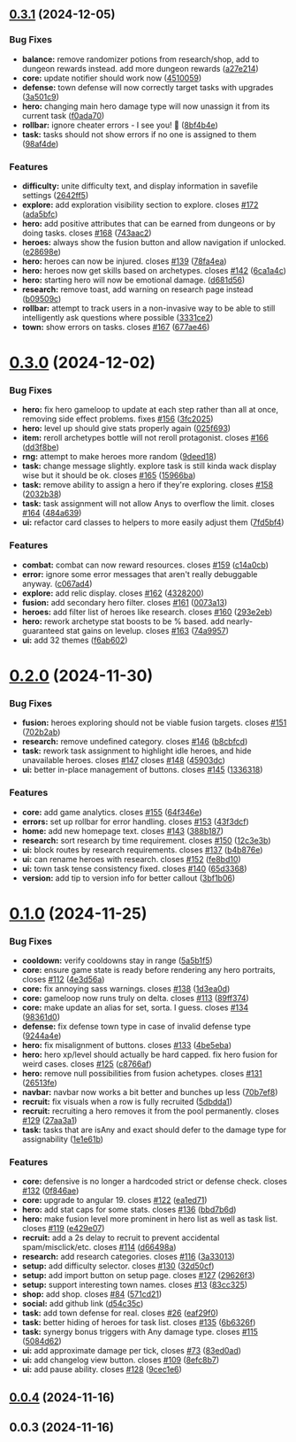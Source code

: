 ## [0.3.1](https://github.com/felfhenor/hatoff/compare/v0.3.0...v0.3.1) (2024-12-05)


### Bug Fixes

* **balance:** remove randomizer potions from research/shop, add to dungeon rewards instead. add more dungeon rewards ([a27e214](https://github.com/felfhenor/hatoff/commit/a27e214a9f56d247c89c961f8cd6cf5633927603))
* **core:** update notifier should work now ([4510059](https://github.com/felfhenor/hatoff/commit/4510059985a48a36efb4220e95c81c70bf37fea9))
* **defense:** town defense will now correctly target tasks with upgrades ([3a501c9](https://github.com/felfhenor/hatoff/commit/3a501c986a66eb7b146497d2c31e1603284dd17e))
* **hero:** changing main hero damage type will now unassign it from its current task ([f0ada70](https://github.com/felfhenor/hatoff/commit/f0ada70238ea1cd4278490be5ec8ac7af659d19a))
* **rollbar:** ignore cheater errors - I see you! 👀 ([8bf4b4e](https://github.com/felfhenor/hatoff/commit/8bf4b4eade64fc49419302e555e17f22511b33af))
* **task:** tasks should not show errors if no one is assigned to them ([98af4de](https://github.com/felfhenor/hatoff/commit/98af4de68984aec9f86be729095b26273d12486c))


### Features

* **difficulty:** unite difficulty text, and display information in savefile settings ([2642ff5](https://github.com/felfhenor/hatoff/commit/2642ff5cbd16b5687fe7bfa0da69514a82382596))
* **explore:** add exploration visibility section to explore. closes [#172](https://github.com/felfhenor/hatoff/issues/172) ([ada5bfc](https://github.com/felfhenor/hatoff/commit/ada5bfc7d15eedaa107099aa33fe3cbdf5b8ab62))
* **hero:** add positive attributes that can be earned from dungeons or by doing tasks. closes [#168](https://github.com/felfhenor/hatoff/issues/168) ([743aac2](https://github.com/felfhenor/hatoff/commit/743aac2fec8fe6be84b0da82ff9b471f15de397e))
* **heroes:** always show the fusion button and allow navigation if unlocked. ([e28698e](https://github.com/felfhenor/hatoff/commit/e28698e493b0c169eae38791fdbe3db8f79b317d))
* **hero:** heroes can now be injured. closes [#139](https://github.com/felfhenor/hatoff/issues/139) ([78fa4ea](https://github.com/felfhenor/hatoff/commit/78fa4eaa191c0c102474df5426ea5ae360c08c30))
* **hero:** heroes now get skills based on archetypes. closes [#142](https://github.com/felfhenor/hatoff/issues/142) ([6ca1a4c](https://github.com/felfhenor/hatoff/commit/6ca1a4cd83bced20697488eabb967b8b6a492073))
* **hero:** starting hero will now be emotional damage. ([d681d56](https://github.com/felfhenor/hatoff/commit/d681d563d9d0572273b0ada81113979797b7f402))
* **research:** remove toast, add warning on research page instead ([b09509c](https://github.com/felfhenor/hatoff/commit/b09509ce41778ca1eb925666dd613301507401ee))
* **rollbar:** attempt to track users in a non-invasive way to be able to still intelligently ask questions where possible ([3331ce2](https://github.com/felfhenor/hatoff/commit/3331ce2b69726a3977940c972a0d55c510994db5))
* **town:** show errors on tasks. closes [#167](https://github.com/felfhenor/hatoff/issues/167) ([677ae46](https://github.com/felfhenor/hatoff/commit/677ae469e3906ce3280dc3c718105d84248715ae))



# [0.3.0](https://github.com/felfhenor/hatoff/compare/v0.2.0...v0.3.0) (2024-12-02)


### Bug Fixes

* **hero:** fix hero gameloop to update at each step rather than all at once, removing side effect problems. fixes [#156](https://github.com/felfhenor/hatoff/issues/156) ([3fc2025](https://github.com/felfhenor/hatoff/commit/3fc2025cf5848d288cda5586eba0b074b8ba8025))
* **hero:** level up should give stats properly again ([025f693](https://github.com/felfhenor/hatoff/commit/025f69359efe018cc31d7a5d655d9421b3f67481))
* **item:** reroll archetypes bottle will not reroll protagonist. closes [#166](https://github.com/felfhenor/hatoff/issues/166) ([dd3f8be](https://github.com/felfhenor/hatoff/commit/dd3f8be7d308a6a368c656de9c45ef4ffe102ef3))
* **rng:** attempt to make heroes more random ([9deed18](https://github.com/felfhenor/hatoff/commit/9deed184cfa9ea9b60263d59d776bc6b173076e6))
* **task:** change message slightly. explore task is still kinda wack display wise but it should be ok. closes [#165](https://github.com/felfhenor/hatoff/issues/165) ([15966ba](https://github.com/felfhenor/hatoff/commit/15966ba3408110dcff07be5a967e77192a10a512))
* **task:** remove ability to assign a hero if they're exploring. closes [#158](https://github.com/felfhenor/hatoff/issues/158) ([2032b38](https://github.com/felfhenor/hatoff/commit/2032b38940ad72b141fc929929ce8838a5a42a8a))
* **task:** task assignment will not allow Anys to overflow the limit. closes [#164](https://github.com/felfhenor/hatoff/issues/164) ([484a639](https://github.com/felfhenor/hatoff/commit/484a6391d2dba3114b08dd14b6745adf73700017))
* **ui:** refactor card classes to helpers to more easily adjust them ([7fd5bf4](https://github.com/felfhenor/hatoff/commit/7fd5bf492d40fde2360f0156a52ef22b5e192c12))


### Features

* **combat:** combat can now reward resources. closes [#159](https://github.com/felfhenor/hatoff/issues/159) ([c14a0cb](https://github.com/felfhenor/hatoff/commit/c14a0cbab9d0b40cdc2ce31f474fb018b8f9dbe9))
* **error:** ignore some error messages that aren't really debuggable anyway. ([c067ad4](https://github.com/felfhenor/hatoff/commit/c067ad45a21fe17ff2900373f6118119eae56a5d))
* **explore:** add relic display. closes [#162](https://github.com/felfhenor/hatoff/issues/162) ([4328200](https://github.com/felfhenor/hatoff/commit/432820070837fe0d8b68da48a5e1199fbfad44f7))
* **fusion:** add secondary hero filter. closes [#161](https://github.com/felfhenor/hatoff/issues/161) ([0073a13](https://github.com/felfhenor/hatoff/commit/0073a138e2c26ca8c38057e58f086a43a0052de5))
* **heroes:** add filter list of heroes like research. closes [#160](https://github.com/felfhenor/hatoff/issues/160) ([293e2eb](https://github.com/felfhenor/hatoff/commit/293e2eb858397b8ca33911068afb742af806bddb))
* **hero:** rework archetype stat boosts to be % based. add nearly-guaranteed stat gains on levelup. closes [#163](https://github.com/felfhenor/hatoff/issues/163) ([74a9957](https://github.com/felfhenor/hatoff/commit/74a9957e98c62a03b07ee02219002bc8f7f8ac1c))
* **ui:** add 32 themes ([f6ab602](https://github.com/felfhenor/hatoff/commit/f6ab60212c57825caad15c9aa4a22a0fa8c75e50))



# [0.2.0](https://github.com/felfhenor/hatoff/compare/v0.1.0...v0.2.0) (2024-11-30)


### Bug Fixes

* **fusion:** heroes exploring should not be viable fusion targets. closes [#151](https://github.com/felfhenor/hatoff/issues/151) ([702b2ab](https://github.com/felfhenor/hatoff/commit/702b2ab1c22db0a3627f043ea60ab2b5255e89cb))
* **research:** remove undefined category. closes [#146](https://github.com/felfhenor/hatoff/issues/146) ([b8cbfcd](https://github.com/felfhenor/hatoff/commit/b8cbfcda7d9646547da81a2b027b06b610197605))
* **task:** rework task assignment to highlight idle heroes, and hide unavailable heroes. closes [#147](https://github.com/felfhenor/hatoff/issues/147) closes [#148](https://github.com/felfhenor/hatoff/issues/148) ([45903dc](https://github.com/felfhenor/hatoff/commit/45903dc1e0efcf06b9b7c5c2e5a926b0cb8c671f))
* **ui:** better in-place management of buttons. closes [#145](https://github.com/felfhenor/hatoff/issues/145) ([1336318](https://github.com/felfhenor/hatoff/commit/1336318e419ee8b081043c33c208c3dd115ada91))


### Features

* **core:** add game analytics. closes [#155](https://github.com/felfhenor/hatoff/issues/155) ([64f346e](https://github.com/felfhenor/hatoff/commit/64f346e3d5cb1d77042c96f4bf3cce15e7c30549))
* **errors:** set up rollbar for error handling. closes [#153](https://github.com/felfhenor/hatoff/issues/153) ([43f3dcf](https://github.com/felfhenor/hatoff/commit/43f3dcffada40a07d53cec41fe7dfa60d73e37cb))
* **home:** add new homepage text. closes [#143](https://github.com/felfhenor/hatoff/issues/143) ([388b187](https://github.com/felfhenor/hatoff/commit/388b18770c7d2ca6e8c636f7b128f693d21011a5))
* **research:** sort research by time requirement. closes [#150](https://github.com/felfhenor/hatoff/issues/150) ([12c3e3b](https://github.com/felfhenor/hatoff/commit/12c3e3b3adb947e2a1a8e5e335e30336e3e1c7d0))
* **ui:** block routes by research requirements. closes [#137](https://github.com/felfhenor/hatoff/issues/137) ([b4b876e](https://github.com/felfhenor/hatoff/commit/b4b876e60fedb93c8ac0d2ff131d5d63cf708fa1))
* **ui:** can rename heroes with research. closes [#152](https://github.com/felfhenor/hatoff/issues/152) ([fe8bd10](https://github.com/felfhenor/hatoff/commit/fe8bd1093196ec340b7c2cf4ee09621f25ae5d83))
* **ui:** town task tense consistency fixed. closes [#140](https://github.com/felfhenor/hatoff/issues/140) ([65d3368](https://github.com/felfhenor/hatoff/commit/65d336834a1c09d921325e3ae452476396f1247d))
* **version:** add tip to version info for better callout ([3bf1b06](https://github.com/felfhenor/hatoff/commit/3bf1b069551f116e77ca33295bec88a731216e85))



# [0.1.0](https://github.com/felfhenor/hatoff/compare/v0.0.4...v0.1.0) (2024-11-25)


### Bug Fixes

* **cooldown:** verify cooldowns stay in range ([5a5b1f5](https://github.com/felfhenor/hatoff/commit/5a5b1f5eb3b63424517a99fc35535ce197211246))
* **core:** ensure game state is ready before rendering any hero portraits, closes [#112](https://github.com/felfhenor/hatoff/issues/112) ([4e3d56a](https://github.com/felfhenor/hatoff/commit/4e3d56ac1a5f16190b068eab3096fe9982d49ced))
* **core:** fix annoying sass warnings. closes [#138](https://github.com/felfhenor/hatoff/issues/138) ([1d3ea0d](https://github.com/felfhenor/hatoff/commit/1d3ea0d172f7ad4c7cdf0c970b92d828052fd390))
* **core:** gameloop now runs truly on delta. closes [#113](https://github.com/felfhenor/hatoff/issues/113) ([89ff374](https://github.com/felfhenor/hatoff/commit/89ff3743afccdeb671a7a26f74882efd8651fb10))
* **core:** make update an alias for set, sorta. I guess. closes [#134](https://github.com/felfhenor/hatoff/issues/134) ([98361d0](https://github.com/felfhenor/hatoff/commit/98361d0744afed592732e2aa887b468a6b540bb1))
* **defense:** fix defense town type in case of invalid defense type ([9244a4e](https://github.com/felfhenor/hatoff/commit/9244a4e3d99ba53b53e8c60371e578da7b430d8d))
* **hero:** fix misalignment of buttons. closes [#133](https://github.com/felfhenor/hatoff/issues/133) ([4be5eba](https://github.com/felfhenor/hatoff/commit/4be5eba6134e7237819fb94d01a152536b1f0536))
* **hero:** hero xp/level should actually be hard capped. fix hero fusion for weird cases. closes [#125](https://github.com/felfhenor/hatoff/issues/125) ([c8766af](https://github.com/felfhenor/hatoff/commit/c8766af6679ac81f5f157d22a2c3e94e8109be2b))
* **hero:** remove null possibilities from fusion achetypes. closes [#131](https://github.com/felfhenor/hatoff/issues/131) ([26513fe](https://github.com/felfhenor/hatoff/commit/26513fe8af5e6147e149a8117e6df9aa935505dd))
* **navbar:** navbar now works a bit better and bunches up less ([70b7ef8](https://github.com/felfhenor/hatoff/commit/70b7ef80df1a92a3355aa7f096825e3cefd3571d))
* **recruit:** fix visuals when a row is fully recruited ([5dbdda1](https://github.com/felfhenor/hatoff/commit/5dbdda1562202d49a4ba4da8c1c0762ca6a0694c))
* **recruit:** recruiting a hero removes it from the pool permanently. closes [#129](https://github.com/felfhenor/hatoff/issues/129) ([27aa3a1](https://github.com/felfhenor/hatoff/commit/27aa3a16efac5e6b22256696111ab91e189eb803))
* **task:** tasks that are isAny and exact should defer to the damage type for assignability ([1e1e61b](https://github.com/felfhenor/hatoff/commit/1e1e61bbc0f989b85f1d0547fad503c5284af1e4))


### Features

* **core:** defensive is no longer a hardcoded strict or defense check. closes [#132](https://github.com/felfhenor/hatoff/issues/132) ([0f846ae](https://github.com/felfhenor/hatoff/commit/0f846ae79e92434231ddb7f121bc0612866f4099))
* **core:** upgrade to angular 19. closes [#122](https://github.com/felfhenor/hatoff/issues/122) ([ea1ed71](https://github.com/felfhenor/hatoff/commit/ea1ed71c09eb42357b5dbf5520291f657f18b027))
* **hero:** add stat caps for some stats. closes [#136](https://github.com/felfhenor/hatoff/issues/136) ([bbd7b6d](https://github.com/felfhenor/hatoff/commit/bbd7b6de98679d99421a9376dac81596c491fba2))
* **hero:** make fusion level more prominent in hero list as well as task list. closes [#119](https://github.com/felfhenor/hatoff/issues/119) ([e429e07](https://github.com/felfhenor/hatoff/commit/e429e074fe031b4b398ac779f2f0b9cf390664d4))
* **recruit:** add a 2s delay to recruit to prevent accidental spam/misclick/etc. closes [#114](https://github.com/felfhenor/hatoff/issues/114) ([d66498a](https://github.com/felfhenor/hatoff/commit/d66498a95d785f40e0d38d8e6510dbd74e91b9ed))
* **research:** add research categories. closes [#116](https://github.com/felfhenor/hatoff/issues/116) ([3a33013](https://github.com/felfhenor/hatoff/commit/3a330131e8e7af2148ea9e8d95de0e8738628771))
* **setup:** add difficulty selector. closes [#130](https://github.com/felfhenor/hatoff/issues/130) ([32d50cf](https://github.com/felfhenor/hatoff/commit/32d50cfad5f1d219749698cfd065c93e568e2d67))
* **setup:** add import button on setup page. closes [#127](https://github.com/felfhenor/hatoff/issues/127) ([29626f3](https://github.com/felfhenor/hatoff/commit/29626f3288effe543b32c2a33c33f16c70308543))
* **setup:** support interesting town names. closes [#13](https://github.com/felfhenor/hatoff/issues/13) ([83cc325](https://github.com/felfhenor/hatoff/commit/83cc325608e201eb954ae19375e550f1635993d8))
* **shop:** add shop. closes [#84](https://github.com/felfhenor/hatoff/issues/84) ([571cd21](https://github.com/felfhenor/hatoff/commit/571cd21201b775206540b8623ae3bac13cc87858))
* **social:** add github link ([d54c35c](https://github.com/felfhenor/hatoff/commit/d54c35c2c4cc0acec1f9da4b83345a818f3d7b4f))
* **task:** add town defense for real. closes [#26](https://github.com/felfhenor/hatoff/issues/26) ([eaf29f0](https://github.com/felfhenor/hatoff/commit/eaf29f0c9a385222dba1923d4e8256666f2b715b))
* **task:** better hiding of heroes for task list. closes [#135](https://github.com/felfhenor/hatoff/issues/135) ([6b6326f](https://github.com/felfhenor/hatoff/commit/6b6326f856123f2d326a34e9c44ae742d6d7f32a))
* **task:** synergy bonus triggers with Any damage type. closes [#115](https://github.com/felfhenor/hatoff/issues/115) ([5084d62](https://github.com/felfhenor/hatoff/commit/5084d623c68d20908c27d31f4c3c4c3c219e086b))
* **ui:** add approximate damage per tick, closes [#73](https://github.com/felfhenor/hatoff/issues/73) ([83ed0ad](https://github.com/felfhenor/hatoff/commit/83ed0ad3c1d6ddf9ce68a18e11d57d312ec2e8df))
* **ui:** add changelog view button. closes [#109](https://github.com/felfhenor/hatoff/issues/109) ([8efc8b7](https://github.com/felfhenor/hatoff/commit/8efc8b7a311a391cba2fc90f95c3e2ca662f9046))
* **ui:** add pause ability. closes [#128](https://github.com/felfhenor/hatoff/issues/128) ([9cec1e6](https://github.com/felfhenor/hatoff/commit/9cec1e6a1a8ac788177c56a4272d3904655143a7))



## [0.0.4](https://github.com/felfhenor/hatoff/compare/v0.0.3...v0.0.4) (2024-11-16)



## 0.0.3 (2024-11-16)



